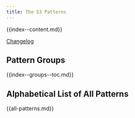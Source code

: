 ```yaml
---
title: The S3 Patterns
---
```

  
{{index--content.md}}

[Changelog](changelog.html)


## Pattern Groups

{{index--groups--toc.md}}


## Alphabetical List of All Patterns

{{all-patterns.md}}


